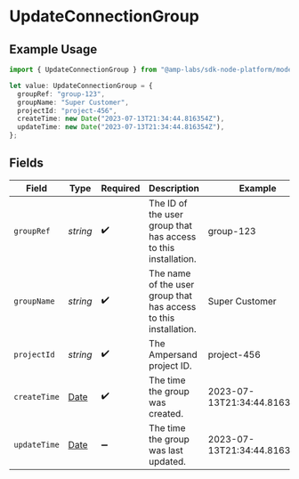 # UpdateConnectionGroup

## Example Usage

```typescript
import { UpdateConnectionGroup } from "@amp-labs/sdk-node-platform/models/operations";

let value: UpdateConnectionGroup = {
  groupRef: "group-123",
  groupName: "Super Customer",
  projectId: "project-456",
  createTime: new Date("2023-07-13T21:34:44.816354Z"),
  updateTime: new Date("2023-07-13T21:34:44.816354Z"),
};
```

## Fields

| Field                                                                                         | Type                                                                                          | Required                                                                                      | Description                                                                                   | Example                                                                                       |
| --------------------------------------------------------------------------------------------- | --------------------------------------------------------------------------------------------- | --------------------------------------------------------------------------------------------- | --------------------------------------------------------------------------------------------- | --------------------------------------------------------------------------------------------- |
| `groupRef`                                                                                    | *string*                                                                                      | :heavy_check_mark:                                                                            | The ID of the user group that has access to this installation.                                | group-123                                                                                     |
| `groupName`                                                                                   | *string*                                                                                      | :heavy_check_mark:                                                                            | The name of the user group that has access to this installation.                              | Super Customer                                                                                |
| `projectId`                                                                                   | *string*                                                                                      | :heavy_check_mark:                                                                            | The Ampersand project ID.                                                                     | project-456                                                                                   |
| `createTime`                                                                                  | [Date](https://developer.mozilla.org/en-US/docs/Web/JavaScript/Reference/Global_Objects/Date) | :heavy_check_mark:                                                                            | The time the group was created.                                                               | 2023-07-13T21:34:44.816354Z                                                                   |
| `updateTime`                                                                                  | [Date](https://developer.mozilla.org/en-US/docs/Web/JavaScript/Reference/Global_Objects/Date) | :heavy_minus_sign:                                                                            | The time the group was last updated.                                                          | 2023-07-13T21:34:44.816354Z                                                                   |